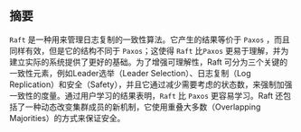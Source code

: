 ## 摘要

`Raft` 是一种用来管理日志复制的一致性算法。它产生的结果等价于 `Paxos` ，而且同样有效，但是它的结构不同于 `Paxos`；这使得 `Raft` 比`Paxos` 更易于理解，并为建立实际的系统提供了更好的基础。为了增强可理解性，Raft 可分为三个关键的一致性元素，例如Leader选举（Leader Selection）、日志复制（Log Replication）和安全（Safety），并且它通过减少需要考虑的状态数，来强制加强一致性的度量。通过用户学习的结果表明，`Raft` 比 `Paxos` 更容易学习。Raft 还包括了一种动态改变集群成员的新机制，它使用重叠大多数（Overlapping Majorities）的方式来保证安全。

